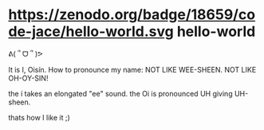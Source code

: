 https://zenodo.org/badge/18659/code-jace/hello-world.svg
hello-world
===============
ᕕ( ՞ ᗜ ՞ )ᕗ

It is I, Oisín.
How to pronounce my name:
NOT LIKE WEE-SHEEN.
NOT LIKE OH-OY-SIN!

the í takes an elongated "ee" sound.
the Oi is pronounced UH
giving UH-sheen. 

thats how I like it ;)
